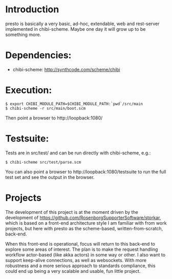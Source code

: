 # Introduction

presto is basically a very basic, ad-hoc, extendable, web and rest-server
implemented in chibi-scheme.  Maybe one day it will grow up to be something
more.

# Dependencies:

* chibi-scheme: http://synthcode.com/scheme/chibi

# Execution:

    $ export CHIBI_MODULE_PATH=$CHIBI_MODULE_PATH:`pwd`/src/main
    $ chibi-scheme -r src/main/boot.scm

Then point a browser to http://loopback:1080/

# Testsuite:

Tests are in src/test/ and can be run directly with chibi-scheme, e.g.:

    $ chibi-scheme src/test/parse.scm

You can also point a browser to http://loopback:1080/testsuite to run
the full test set and see the output in the browser.

# Projects

The development of this project is at the moment driven by the development
of https://github.com/RosenborgSupporterSoftware/storkar, which is based on
a front-end architecture style I am familiar with from work projects, but
here with presto as the scheme-based, written-from-scratch, back-end.

When this front-end is operational, focus will return to this back-end to
explore some areas of interest. The plan is to make the request handling
workflow actor-based (like akka actors) in some way or other. I also want to
support keep-alive connections, as well as websockets. With more robustness
and a more serious approach to standards compliance, this could end up being
a very scalable and usable, fun little project.
